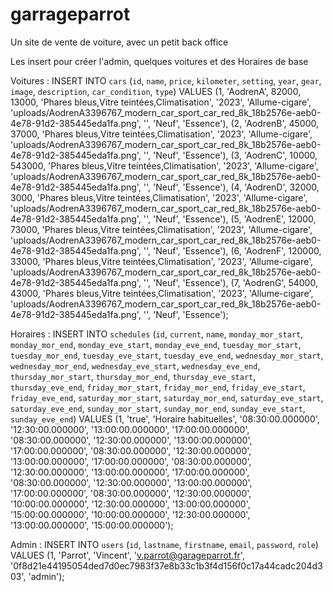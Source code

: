 # garrageparrot
Un site de vente de voiture, avec un petit back office


Les insert pour créer l'admin, quelques voitures et des Horaires de base

Voitures : 
INSERT INTO `cars` (`id`, `name`, `price`, `kilometer`, `setting`, `year`, `gear`, `image`, `description`, `car_condition`, `type`) VALUES
(1, 'AodrenA', 82000, 13000, 'Phares bleus,Vitre teintées,Climatisation', '2023', 'Allume-cigare', 'uploads/AodrenA3396767_modern_car_sport_car_red_8k_18b2576e-aeb0-4e78-91d2-385445eda1fa.png', '', 'Neuf', 'Essence'),
(2, 'AodrenB', 45000, 37000, 'Phares bleus,Vitre teintées,Climatisation', '2023', 'Allume-cigare', 'uploads/AodrenA3396767_modern_car_sport_car_red_8k_18b2576e-aeb0-4e78-91d2-385445eda1fa.png', '', 'Neuf', 'Essence'),
(3, 'AodrenC', 10000, 543000, 'Phares bleus,Vitre teintées,Climatisation', '2023', 'Allume-cigare', 'uploads/AodrenA3396767_modern_car_sport_car_red_8k_18b2576e-aeb0-4e78-91d2-385445eda1fa.png', '', 'Neuf', 'Essence'),
(4, 'AodrenD', 32000, 3000, 'Phares bleus,Vitre teintées,Climatisation', '2023', 'Allume-cigare', 'uploads/AodrenA3396767_modern_car_sport_car_red_8k_18b2576e-aeb0-4e78-91d2-385445eda1fa.png', '', 'Neuf', 'Essence'),
(5, 'AodrenE', 12000, 73000, 'Phares bleus,Vitre teintées,Climatisation', '2023', 'Allume-cigare', 'uploads/AodrenA3396767_modern_car_sport_car_red_8k_18b2576e-aeb0-4e78-91d2-385445eda1fa.png', '', 'Neuf', 'Essence'),
(6, 'AodrenF', 120000, 33000, 'Phares bleus,Vitre teintées,Climatisation', '2023', 'Allume-cigare', 'uploads/AodrenA3396767_modern_car_sport_car_red_8k_18b2576e-aeb0-4e78-91d2-385445eda1fa.png', '', 'Neuf', 'Essence'),
(7, 'AodrenG', 54000, 43000, 'Phares bleus,Vitre teintées,Climatisation', '2023', 'Allume-cigare', 'uploads/AodrenA3396767_modern_car_sport_car_red_8k_18b2576e-aeb0-4e78-91d2-385445eda1fa.png', '', 'Neuf', 'Essence');


Horaires :
INSERT INTO `schedules` (`id`, `current`, `name`, `monday_mor_start`, `monday_mor_end`, `monday_eve_start`, `monday_eve_end`, `tuesday_mor_start`, `tuesday_mor_end`, `tuesday_eve_start`, `tuesday_eve_end`, `wednesday_mor_start`, `wednesday_mor_end`, `wednesday_eve_start`, `wednesday_eve_end`, `thursday_mor_start`, `thursday_mor_end`, `thursday_eve_start`, `thursday_eve_end`, `friday_mor_start`, `friday_mor_end`, `friday_eve_start`, `friday_eve_end`, `saturday_mor_start`, `saturday_mor_end`, `saturday_eve_start`, `saturday_eve_end`, `sunday_mor_start`, `sunday_mor_end`, `sunday_eve_start`, `sunday_eve_end`) VALUES
(1, 'true', 'Horaire habituelles', '08:30:00.000000', '12:30:00.000000', '13:00:00.000000', '17:00:00.000000', '08:30:00.000000', '12:30:00.000000', '13:00:00.000000', '17:00:00.000000', '08:30:00.000000', '12:30:00.000000', '13:00:00.000000', '17:00:00.000000', '08:30:00.000000', '12:30:00.000000', '13:00:00.000000', '17:00:00.000000', '08:30:00.000000', '12:30:00.000000', '13:00:00.000000', '17:00:00.000000', '08:30:00.000000', '12:30:00.000000', '10:00:00.000000', '12:30:00.000000', '13:00:00.000000', '15:00:00.000000', '10:00:00.000000', '12:30:00.000000', '13:00:00.000000', '15:00:00.000000');


Admin :
INSERT INTO `users` (`id`, `lastname`, `firstname`, `email`, `password`, `role`) VALUES
(1, 'Parrot', 'Vincent', 'v.parrot@garageparrot.fr', '0f8d21e44195054ded7d0ec7983f37e8b33c1b3f4d156f0c17a44cadc204d303', 'admin');
